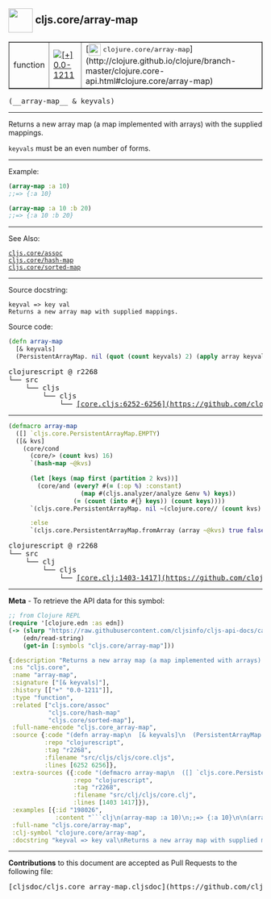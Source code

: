 ## <img width="48px" valign="middle" src="http://i.imgur.com/Hi20huC.png"> cljs.core/array-map

 <table border="1">
<tr>

<td>function</td>
<td><a href="https://github.com/cljsinfo/cljs-api-docs/tree/0.0-1211"><img valign="middle" alt="[+] 0.0-1211" src="https://img.shields.io/badge/+-0.0--1211-lightgrey.svg"></a> </td>
<td>
[<img height="24px" valign="middle" src="http://i.imgur.com/1GjPKvB.png"> <samp>clojure.core/array-map</samp>](http://clojure.github.io/clojure/branch-master/clojure.core-api.html#clojure.core/array-map)
</td>
</tr>
</table>

 <samp>
(__array-map__ & keyvals)<br>
</samp>

---

Returns a new array map (a map implemented with arrays) with the supplied mappings.

`keyvals` must be an even number of forms.

---

Example:

```clj
(array-map :a 10)
;;=> {:a 10}

(array-map :a 10 :b 20)
;;=> {:a 10 :b 20}
```

---

See Also:

[`cljs.core/assoc`](cljs.core_assoc.md)<br>
[`cljs.core/hash-map`](cljs.core_hash-map.md)<br>
[`cljs.core/sorted-map`](cljs.core_sorted-map.md)<br>

---

Source docstring:

```
keyval => key val
Returns a new array map with supplied mappings.
```

Source code:

```clj
(defn array-map
  [& keyvals]
  (PersistentArrayMap. nil (quot (count keyvals) 2) (apply array keyvals) nil))
```

 <pre>
clojurescript @ r2268
└── src
    └── cljs
        └── cljs
            └── <ins>[core.cljs:6252-6256](https://github.com/clojure/clojurescript/blob/r2268/src/cljs/cljs/core.cljs#L6252-L6256)</ins>
</pre>


---

```clj
(defmacro array-map
  ([] `cljs.core.PersistentArrayMap.EMPTY)
  ([& kvs]
    (core/cond
      (core/> (count kvs) 16)
      `(hash-map ~@kvs)
      
      (let [keys (map first (partition 2 kvs))]
        (core/and (every? #(= (:op %) :constant)
                    (map #(cljs.analyzer/analyze &env %) keys))
                  (= (count (into #{} keys)) (count keys))))
      `(cljs.core.PersistentArrayMap. nil ~(clojure.core// (count kvs) 2) (array ~@kvs) nil)

      :else
      `(cljs.core.PersistentArrayMap.fromArray (array ~@kvs) true false))))
```

 <pre>
clojurescript @ r2268
└── src
    └── clj
        └── cljs
            └── <ins>[core.clj:1403-1417](https://github.com/clojure/clojurescript/blob/r2268/src/clj/cljs/core.clj#L1403-L1417)</ins>
</pre>

---

__Meta__ - To retrieve the API data for this symbol:

```clj
;; from Clojure REPL
(require '[clojure.edn :as edn])
(-> (slurp "https://raw.githubusercontent.com/cljsinfo/cljs-api-docs/catalog/cljs-api.edn")
    (edn/read-string)
    (get-in [:symbols "cljs.core/array-map"]))
```

```clj
{:description "Returns a new array map (a map implemented with arrays) with the supplied mappings.\n\n`keyvals` must be an even number of forms.",
 :ns "cljs.core",
 :name "array-map",
 :signature ["[& keyvals]"],
 :history [["+" "0.0-1211"]],
 :type "function",
 :related ["cljs.core/assoc"
           "cljs.core/hash-map"
           "cljs.core/sorted-map"],
 :full-name-encode "cljs.core_array-map",
 :source {:code "(defn array-map\n  [& keyvals]\n  (PersistentArrayMap. nil (quot (count keyvals) 2) (apply array keyvals) nil))",
          :repo "clojurescript",
          :tag "r2268",
          :filename "src/cljs/cljs/core.cljs",
          :lines [6252 6256]},
 :extra-sources ({:code "(defmacro array-map\n  ([] `cljs.core.PersistentArrayMap.EMPTY)\n  ([& kvs]\n    (core/cond\n      (core/> (count kvs) 16)\n      `(hash-map ~@kvs)\n      \n      (let [keys (map first (partition 2 kvs))]\n        (core/and (every? #(= (:op %) :constant)\n                    (map #(cljs.analyzer/analyze &env %) keys))\n                  (= (count (into #{} keys)) (count keys))))\n      `(cljs.core.PersistentArrayMap. nil ~(clojure.core// (count kvs) 2) (array ~@kvs) nil)\n\n      :else\n      `(cljs.core.PersistentArrayMap.fromArray (array ~@kvs) true false))))",
                  :repo "clojurescript",
                  :tag "r2268",
                  :filename "src/clj/cljs/core.clj",
                  :lines [1403 1417]}),
 :examples [{:id "198026",
             :content "```clj\n(array-map :a 10)\n;;=> {:a 10}\n\n(array-map :a 10 :b 20)\n;;=> {:a 10 :b 20}\n```"}],
 :full-name "cljs.core/array-map",
 :clj-symbol "clojure.core/array-map",
 :docstring "keyval => key val\nReturns a new array map with supplied mappings."}

```

---

__Contributions__ to this document are accepted as Pull Requests to the following file:

 <pre>
[cljsdoc/cljs.core_array-map.cljsdoc](https://github.com/cljsinfo/cljs-api-docs/blob/master/cljsdoc/cljs.core_array-map.cljsdoc)
</pre>

